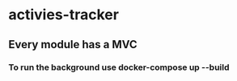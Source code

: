 # activies-tracker

## Every module has a MVC 


### To run the background use docker-compose up --build

